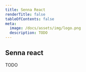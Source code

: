 ```yaml
---
title: Senna React
renderTitle: false
tableOfContents: false
meta:
  image: /docs/assets/img/logo.png
  description: TODO
---
```


## Senna react

TODO